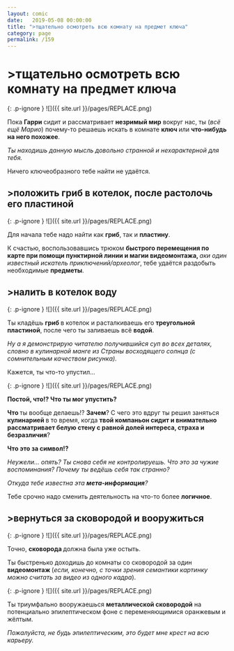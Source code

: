 ```yaml
---
layout: comic
date:   2019-05-08 00:00:00 
title: ">тщательно осмотреть всю комнату на предмет ключа"
category: page
permalink: /159
---
```

# >тщательно осмотреть всю комнату на предмет ключа

{: .p-ignore }
![]({{ site.url }}/pages/REPLACE.png)

Пока <strong>Гарри </strong>сидит и рассматривает <strong>незримый мир</strong> вокруг нас, ты (<em>всё ещё Марио</em>) почему-то решаешь искать в комнате <strong>ключ </strong>или <strong>что-нибудь на него похожее</strong>.

<em>Ты находишь данную мысль довольно странной и нехарактерной для тебя.</em>

Ничего ключеобразного тебе найти не удаётся.

## >положить гриб в котелок, после растолочь его пластиной

{: .p-ignore }
![]({{ site.url }}/pages/REPLACE.png)

Для начала тебе надо найти как <strong>гриб</strong>, так и <strong>пластину</strong>.

К счастью, воспользовавшись трюком <strong>быстрого перемещения по карте при помощи пунктирной линии и магии видеомонтажа, </strong><em>аки один известный искатель приключений/археолог</em>,<strong> </strong>тебе удаётся раздобыть необходимые <strong>предметы</strong>. 

## >налить в котелок воду

{: .p-ignore }
![]({{ site.url }}/pages/REPLACE.png)

Ты кладёшь <strong>гриб </strong>в котелок и расталкиваешь его <strong>треугольной пластиной</strong>, после чего ты заливаешь всё <strong>водой</strong>.

<em>Ну а я демонстрирую читателю получившийся суп во всех деталях, словно в кулинарной манге из Страны восходящего солнца (с сомнительным качеством рисунка).</em>

Кажется, ты что-то упустил…

{: .p-ignore }
![]({{ site.url }}/pages/REPLACE.png)

<strong>Постой, что!? Что ты мог упустить?</strong>

<strong>Что </strong>ты вообще делаешь!? <strong>Зачем</strong>? С чего это вдруг ты решил заняться <strong>кулинарией </strong>в то время, когда <strong>твой компаньон сидит и внимательно рассматривает белую стену с равной долей интереса, страха и безразличия</strong>?

<strong>Что это за символ!?</strong>

<em>Неужели… опять? Ты снова себя не контролируешь. Что это за чужие воспоминания? Почему ты ведёшь себя так странно?</em>

<em>Откуда тебе известна эта <strong>мета-информация</strong>?</em>

Тебе срочно надо сменить деятельность на что-то более <strong>логичное</strong>.

## >вернуться за сковородой и вооружиться

{: .p-ignore }
![]({{ site.url }}/pages/REPLACE.png)

Точно, <strong>сковорода </strong>должна была уже остыть. 

Ты быстренько доходишь до комнаты со сковородой за один <strong>видеомонтаж </strong>(<em>если, конечно, с точки зрения семантики картинку можно считать за видео из одного кадра</em>).

{: .p-ignore }
![]({{ site.url }}/pages/REPLACE.png)

Ты триумфально вооружаешься <strong>металлической сковородой</strong> на потенциально эпилептическом фоне с переменяющимися оранжевым и жёлтым.

<em>Пожалуйста, не будь эпилептическим, это будет мне крест на всю карьеру.</em>
